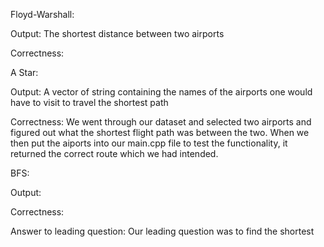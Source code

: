 Floyd-Warshall:

Output: The shortest distance between two airports 

Correctness:

A Star:

Output: A vector of string containing the names of the airports one would have to visit to travel the shortest path

Correctness: We went through our dataset and selected two airports and figured out what the shortest flight path was between the two. When we then put the aiports into our main.cpp file to test the functionality, it returned the correct route which we had intended.

BFS:

Output: 

Correctness:

Answer to leading question: Our leading question was to find the shortest
